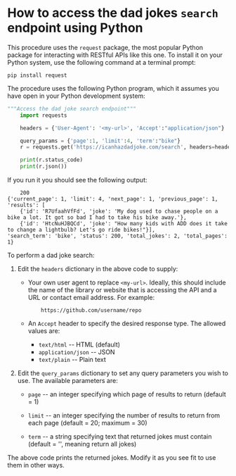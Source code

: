 # How to access the dad jokes `search` endpoint using Python

This procedure uses the `request` package, the most popular Python package for interacting with RESTful APIs like this one. To install it on your Python system, use the following command at a terminal prompt:

    pip install request

The procedure uses the following Python program, which it assumes you have open in your Python development system:

```python
"""Access the dad joke search endpoint"""
    import requests

    headers = {'User-Agent': '<my-url>', 'Accept':"application/json"}

    query_params = {'page':1, 'limit':4, 'term':"bike"}
    r = requests.get('https://icanhazdadjoke.com/search', headers=headers,  params=query_params)

    print(r.status_code)
    print(r.json())
```
If you run it you should see the following output:
```
    200
{'current_page': 1, 'limit': 4, 'next_page': 1, 'previous_page': 1, 
'results': [
    {'id': 'R7UfaahVfFd', 'joke': 'My dog used to chase people on a bike a lot. It got so bad I had to take his bike away.'}, 
    {'id': 'HtcNuHJBQCd', 'joke': "How many kids with ADD does it take to change a lightbulb? Let's go ride bikes!"}], 
'search_term': 'bike', 'status': 200, 'total_jokes': 2, 'total_pages': 1}
```

To perform a dad joke search:

1. Edit the `headers` dictionary in the above code to supply:

   * Your own user agent to replace `<my-url>`.
     Ideally, this should include the name of the library or website that is accessing the API and a URL or contact email address. For example:

        ```
            https://github.com/username/repo
        ```

   * An `Accept` header to specify the desired response type. The allowed values are:
     
     - `text/html` -- HTML (default)
     - `application/json`  -- JSON
     - `text/plain`  -- Plain text

2. Edit the `query_params` dictionary to set any query parameters you wish to use. The available parameters are:

   * `page` -- an integer specifying which page of results to return (default = 1)

   * `limit` -- an integer specifying the number of results to return from each page (default = 20; maximum = 30)

   * `term` -- a string specifying text that returned jokes must contain (default = '', meaning return all jokes)

The above code prints the returned jokes. Modify it as you see fit to use them in other ways.
